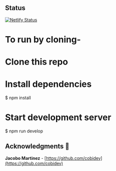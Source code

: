 ## Status

[![Netlify Status](https://api.netlify.com/api/v1/badges/2365af6f-820a-4fb8-83e6-69a66f686dfe/deploy-status)](https://app.netlify.com/sites/gatsby-simplefolio/deploys)


# To run by cloning-

# Clone this repo

# Install dependencies
$ npm install

# Start development server
$ npm run develop

## Acknowledgments 🎁

**Jacobo Martinez** - [https://github.com/cobidev](https://github.com/cobidev)